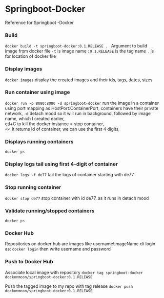 # Springboot-Docker 
Reference for Springboot -Docker 


### Build
`docker build -t springboot-docker:0.1.RELEASE . ` 
Argument to build image from docker file 
`-t` is image name 
`:0.1.RELEASE` is the tag name 
`.` is for location of docker file 


### Display images
`docker images` 
 display the created images and their ids, tags, dates, sizes

### Run container using image
`docker run -p 8080:8080 -d springboot-docker`
run the image in a container using port mapping as HostPort:ContainerPort,
containers have their private network,
`-d` detach mood so it will run in background, 
followed by image name, which I created earlier,  
ctl+C to kill the docker instance = stop container,  
<< it returns id of container, we can use the first 4 digits,



### Displays running containers 
`docker ps`


### Display logs tail using first 4-digit of container
`docker logs -f de77`
tail the logs of container starting with de77

### Stop running container
`docker stop de77`
stop container with id de77, as it runs in detach mood 


### Validate running/stopped containers 
`docker ps`

### Docker Hub 
Repositories on docker hub are images like username\imageName 
cli login as: `docker login` then write username and password

###  Push to Docker Hub
Associate local image with repository
`docker tag springboot-docker dockonmoon/springboot-docker:0.1.RELEASE`

 Push the tagged image to my repo with tag release 
`docker push dockonmoon/springboot-docker:0.1.RELEASE`






